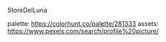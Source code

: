 StoreDelLuna

palette: https://colorhunt.co/palette/281333
assets: https://www.pexels.com/search/profile%20picture/